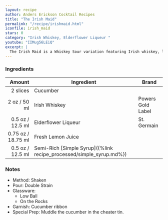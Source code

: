 ```yaml
---
layout: recipe
author: Anders Erickson Cocktail Recipes
title: "The Irish Maid"
permalink: "/recipe/irishmaid.html"
iconfile: irish_maid
stars: 0
category: "Irish Whiskey, Elderflower Liqueur "
youtube: "IIMug56LEiQ"
excerpt: |
  The Irish Maid is a Whiskey Sour variation featuring Irish whiskey, lemon juice and fresh cucumber. It makes the case for whiskey as a summer drink.
---
```


### Ingredients

|   Amount | Ingredient                                                | Brand             |
| -------: | --------------------------------------------------------- | ----------------- |
| 2 slices | Cucumber                                                  |
|     2 oz / 50 ml | Irish Whiskey                                             | Powers Gold Label |
|   0.5 oz / 12.5 ml | Elderflower Liqueur                                       | St. Germain       |
|  0.75 oz / 18.75 ml | Fresh Lemon Juice                                         |
|   0.5 oz / 12.5 ml | Semi-Rich [Simple Syrup]({%link recipe_processed/simple_syrup.md%}) |

### Notes

- Method: Shaken
- Pour: Double Strain
- Glassware:
  - Low Ball
  - On the Rocks
- Garnish: Cucumber ribbon
- Special Prep: Muddle the cucumber in the cheater tin.
